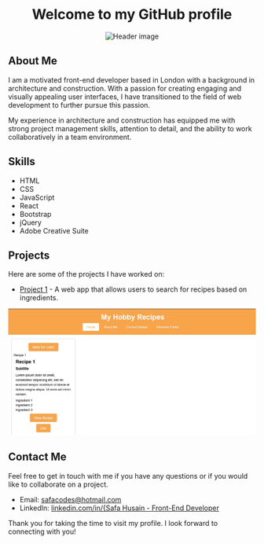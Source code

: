<h1 align="center">Welcome to my GitHub profile</h1>

<p align="center">
  <img src="https://avatars.githubusercontent.com/u/123556324?v=4" alt="Header image">
</p>

## About Me

I am a motivated front-end developer based in London with a background in architecture and construction. With a passion for creating engaging and visually appealing user interfaces, I have transitioned to the field of web development to further pursue this passion. 

My experience in architecture and construction has equipped me with strong project management skills, attention to detail, and the ability to work collaboratively in a team environment. 

## Skills

* HTML
* CSS
* JavaScript
* React
* Bootstrap
* jQuery
* Adobe Creative Suite

## Projects

Here are some of the projects I have worked on:

* [Project 1](https://github.com/Safsoufii/finalCapstone/{Safsoufii}/{project-1}) - A web app that allows users to search for recipes based on ingredients.

<p align="center">
  <img src="https://github.com/Safsoufii/finalCapstone/blob/0c4baca8ac7c86bb9e0fde6b5ebe722c5da74f41/screenshot.jpg" alt="Projects screenshot">
</p>

## Contact Me

Feel free to get in touch with me if you have any questions or if you would like to collaborate on a project.

* Email: safacodes@hotmail.com
* LinkedIn: [linkedin.com/in/{Safa Husain - Front-End Developer](https://www.linkedin.com/in/safa-husain-front-end-developer-8b7b08141/)


Thank you for taking the time to visit my profile. I look forward to connecting with you!
